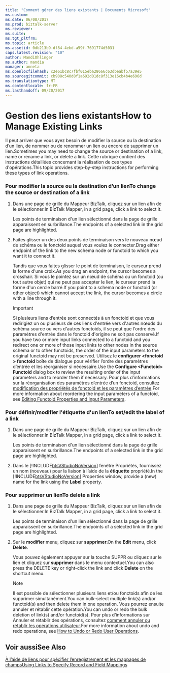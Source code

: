```yaml
---
title: "Comment gérer des liens existants | Documents Microsoft"
ms.custom: 
ms.date: 06/08/2017
ms.prod: biztalk-server
ms.reviewer: 
ms.suite: 
ms.tgt_pltfrm: 
ms.topic: article
ms.assetid: 0db213b9-df84-4ebd-a59f-7691774d5031
caps.latest.revision: "10"
author: MandiOhlinger
ms.author: mandia
manager: anneta
ms.openlocfilehash: c2e61bc8c7fbf015eba28666c63dbeabf57a39e5
ms.sourcegitcommit: cb908c540d8f1a692d01dc8f313e16cb4b4e696d
ms.translationtype: MT
ms.contentlocale: fr-FR
ms.lasthandoff: 09/20/2017
---
```

# <a name="how-to-manage-existing-links"></a><span data-ttu-id="828ea-102">Gestion des liens existants</span><span class="sxs-lookup"><span data-stu-id="828ea-102">How to Manage Existing Links</span></span>
<span data-ttu-id="828ea-103">Il peut arriver que vous ayez besoin de modifier la source ou la destination d’un lien, de nommer ou de renommer un lien ou encore de supprimer un lien.</span><span class="sxs-lookup"><span data-stu-id="828ea-103">Sometimes you may need to change the source or destination of a link, name or rename a link, or delete a link.</span></span> <span data-ttu-id="828ea-104">Cette rubrique contient des instructions détaillées concernant la réalisation de ces types d'opérations.</span><span class="sxs-lookup"><span data-stu-id="828ea-104">This topic provides step-by-step instructions for performing these types of link operations.</span></span>  
  
### <a name="to-change-the-source-or-destination-of-a-link"></a><span data-ttu-id="828ea-105">Pour modifier la source ou la destination d’un lien</span><span class="sxs-lookup"><span data-stu-id="828ea-105">To change the source or destination of a link</span></span>  
  
1.  <span data-ttu-id="828ea-106">Dans une page de grille du Mappeur BizTalk, cliquez sur un lien afin de le sélectionner.</span><span class="sxs-lookup"><span data-stu-id="828ea-106">In BizTalk Mapper, in a grid page, click a link to select it.</span></span>  
  
     <span data-ttu-id="828ea-107">Les points de terminaison d'un lien sélectionné dans la page de grille apparaissent en surbrillance.</span><span class="sxs-lookup"><span data-stu-id="828ea-107">The endpoints of a selected link in the grid page are highlighted.</span></span>  
  
2.  <span data-ttu-id="828ea-108">Faites glisser un des deux points de terminaison vers le nouveau nœud de schéma ou le fonctoid auquel vous voulez le connecter.</span><span class="sxs-lookup"><span data-stu-id="828ea-108">Drag either endpoint of the link to the new schema node or functoid to which you want it to connect it.</span></span>  
  
     <span data-ttu-id="828ea-109">Tandis que vous faites glisser le point de terminaison, le curseur prend la forme d'une croix.</span><span class="sxs-lookup"><span data-stu-id="828ea-109">As you drag an endpoint, the cursor becomes a crosshair.</span></span> <span data-ttu-id="828ea-110">Si vous le pointez sur un nœud de schéma ou un fonctoid (ou tout autre objet) qui ne peut pas accepter le lien, le curseur prend la forme d'un cercle barré.</span><span class="sxs-lookup"><span data-stu-id="828ea-110">If you point to a schema node or functoid (or other object) which cannot accept the link, the cursor becomes a circle with a line through it.</span></span>  
  
    > [!IMPORTANT]
    >  <span data-ttu-id="828ea-111">Si plusieurs liens d’entrée sont connectés à un fonctoid et que vous redirigiez un ou plusieurs de ces liens d'entrée vers d'autres nœuds du schéma source ou vers d'autres fonctoids, il se peut que l'ordre des paramètres d'entrée dans le fonctoid d'origine ne soit pas conservé.</span><span class="sxs-lookup"><span data-stu-id="828ea-111">If you have two or more input links connected to a functoid and you redirect one or more of those input links to other nodes in the source schema or to other functoids, the order of the input parameters to the original functoid may not be preserved.</span></span> <span data-ttu-id="828ea-112">Utilisez le **configurer \<fonctoid > fonctoid** boîte de dialogue pour vérifier l’ordre des paramètres d’entrée et les réorganiser si nécessaire.</span><span class="sxs-lookup"><span data-stu-id="828ea-112">Use the **Configure \<Functoid> Functoid** dialog box to review the resulting order of the input parameters and to reorder them if necessary.</span></span> <span data-ttu-id="828ea-113">Pour plus d’informations sur la réorganisation des paramètres d’entrée d’un fonctoid, consultez [modification des propriétés de fonctoid et les paramètres d’entrée](../core/editing-functoid-properties-and-input-parameters.md).</span><span class="sxs-lookup"><span data-stu-id="828ea-113">For more information about reordering the input parameters of a functoid, see [Editing Functoid Properties and Input Parameters](../core/editing-functoid-properties-and-input-parameters.md).</span></span>  
  
### <a name="to-setedit-the-label-of-a-link"></a><span data-ttu-id="828ea-114">Pour définir/modifier l'étiquette d'un lien</span><span class="sxs-lookup"><span data-stu-id="828ea-114">To set/edit the label of a link</span></span>  
  
1.  <span data-ttu-id="828ea-115">Dans une page de grille du Mappeur BizTalk, cliquez sur un lien afin de le sélectionner.</span><span class="sxs-lookup"><span data-stu-id="828ea-115">In BizTalk Mapper, in a grid page, click a link to select it.</span></span>  
  
     <span data-ttu-id="828ea-116">Les points de terminaison d'un lien sélectionné dans la page de grille apparaissent en surbrillance.</span><span class="sxs-lookup"><span data-stu-id="828ea-116">The endpoints of a selected link in the grid page are highlighted.</span></span>  
  
2.  <span data-ttu-id="828ea-117">Dans le [!INCLUDE[btsVStudioNoVersion](../includes/btsvstudionoversion-md.md)] fenêtre Propriétés, fournissez un nom (nouveau) pour la liaison à l’aide de la **étiquette** propriété.</span><span class="sxs-lookup"><span data-stu-id="828ea-117">In the [!INCLUDE[btsVStudioNoVersion](../includes/btsvstudionoversion-md.md)] Properties window, provide a (new) name for the link using the **Label** property.</span></span>  
  
### <a name="to-delete-a-link"></a><span data-ttu-id="828ea-118">Pour supprimer un lien</span><span class="sxs-lookup"><span data-stu-id="828ea-118">To delete a link</span></span>  
  
1.  <span data-ttu-id="828ea-119">Dans une page de grille du Mappeur BizTalk, cliquez sur un lien afin de le sélectionner.</span><span class="sxs-lookup"><span data-stu-id="828ea-119">In BizTalk Mapper, in a grid page, click a link to select it.</span></span>  
  
     <span data-ttu-id="828ea-120">Les points de terminaison d'un lien sélectionné dans la page de grille apparaissent en surbrillance.</span><span class="sxs-lookup"><span data-stu-id="828ea-120">The endpoints of a selected link in the grid page are highlighted.</span></span>  
  
2.  <span data-ttu-id="828ea-121">Sur le **modifier** menu, cliquez sur **supprimer**.</span><span class="sxs-lookup"><span data-stu-id="828ea-121">On the **Edit** menu, click **Delete**.</span></span>  
  
     <span data-ttu-id="828ea-122">Vous pouvez également appuyer sur la touche SUPPR ou cliquez sur le lien et cliquez sur **supprimer** dans le menu contextuel.</span><span class="sxs-lookup"><span data-stu-id="828ea-122">You can also press the DELETE key or right-click the link and click **Delete** on the shortcut menu.</span></span>  
  
    > [!NOTE]
    >  <span data-ttu-id="828ea-123">Il est possible de sélectionner plusieurs liens et/ou fonctoids afin de les supprimer simultanément.</span><span class="sxs-lookup"><span data-stu-id="828ea-123">You can bulk-select multiple link(s) and/or functoid(s) and then delete them in one operation.</span></span> <span data-ttu-id="828ea-124">Vous pourrez ensuite annuler et rétablir cette opération.</span><span class="sxs-lookup"><span data-stu-id="828ea-124">You can undo or redo the bulk deletion of link(s) and/or functoid(s).</span></span> <span data-ttu-id="828ea-125">Pour plus d’informations sur Annuler et rétablir des opérations, consultez [comment annuler ou rétablir les opérations utilisateur](../core/how-to-undo-or-redo-user-operations.md).</span><span class="sxs-lookup"><span data-stu-id="828ea-125">For more information about undo and redo operations, see [How to Undo or Redo User Operations](../core/how-to-undo-or-redo-user-operations.md).</span></span>  
  
## <a name="see-also"></a><span data-ttu-id="828ea-126">Voir aussi</span><span class="sxs-lookup"><span data-stu-id="828ea-126">See Also</span></span>  
 [<span data-ttu-id="828ea-127">À l’aide de liens pour spécifier l’enregistrement et les mappages de champs</span><span class="sxs-lookup"><span data-stu-id="828ea-127">Using Links to Specify Record and Field Mappings</span></span>](../core/using-links-to-specify-record-and-field-mappings.md)